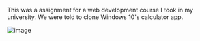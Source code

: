 This was a assignment for a web development course I took in my university. We were told to clone Windows 10's calculator app.

![image](https://github.com/IbrahimBM2714/Windows10-calculator-clone/assets/115867055/1905dbe4-5544-4b14-be65-c6c523fd84f1)
